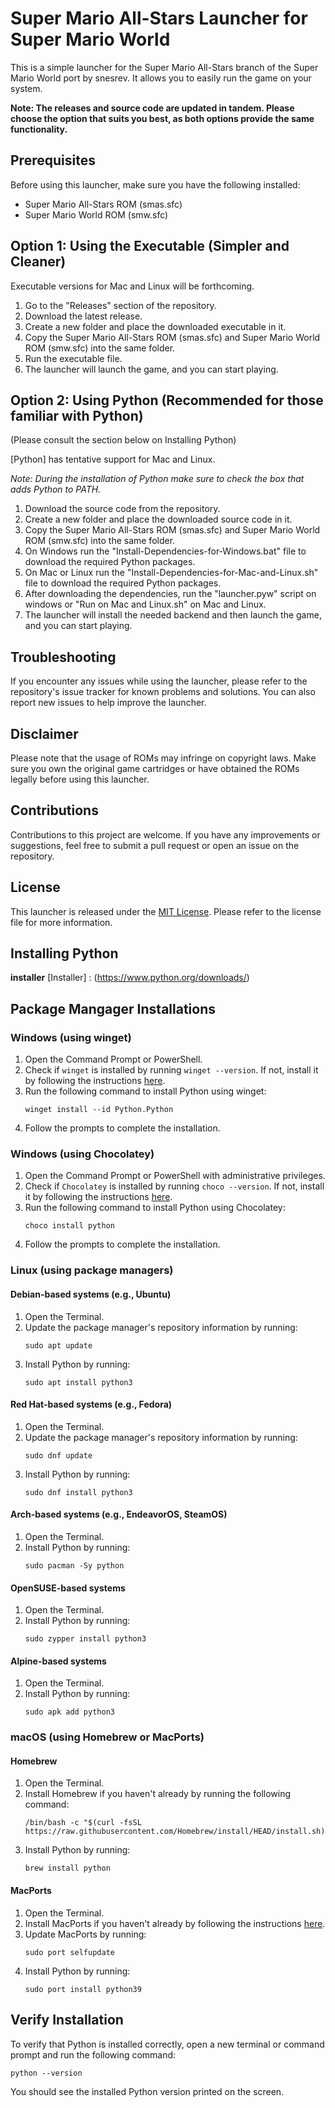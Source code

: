 # Super Mario All-Stars Launcher for Super Mario World

This is a simple launcher for the Super Mario All-Stars branch of the Super Mario World port by snesrev. It allows you to easily run the game on your system. 

**Note: The releases and source code are updated in tandem. Please choose the option that suits you best, as both options provide the same functionality.**

## Prerequisites

Before using this launcher, make sure you have the following installed:

- Super Mario All-Stars ROM (smas.sfc)
- Super Mario World ROM (smw.sfc)

## Option 1: Using the Executable (Simpler and Cleaner)

Executable versions for Mac and Linux will be forthcoming.

1. Go to the "Releases" section of the repository.
2. Download the latest release.
3. Create a new folder and place the downloaded executable in it.
4. Copy the Super Mario All-Stars ROM (smas.sfc) and Super Mario World ROM (smw.sfc) into the same folder.
5. Run the executable file.
6. The launcher will launch the game, and you can start playing.

## Option 2: Using Python (Recommended for those familiar with Python)
(Please consult the section below on Installing Python)

[Python] has tentative support for Mac and Linux. 


*Note: During the installation of Python make sure to check the box that adds Python to PATH.*

1. Download the source code from the repository.
2. Create a new folder and place the downloaded source code in it.
3. Copy the Super Mario All-Stars ROM (smas.sfc) and Super Mario World ROM (smw.sfc) into the same folder.
4. On Windows run the "Install-Dependencies-for-Windows.bat" file to download the required Python packages.
4. On Mac or Linux run the "Install-Dependencies-for-Mac-and-Linux.sh" file to download the required Python packages.
5. After downloading the dependencies, run the "launcher.pyw" script on windows or "Run on Mac and Linux.sh" on Mac and Linux.
6. The launcher will install the needed backend and then launch the game, and you can start playing.

## Troubleshooting

If you encounter any issues while using the launcher, please refer to the repository's issue tracker for known problems and solutions. You can also report new issues to help improve the launcher.

## Disclaimer

Please note that the usage of ROMs may infringe on copyright laws. Make sure you own the original game cartridges or have obtained the ROMs legally before using this launcher.

## Contributions

Contributions to this project are welcome. If you have any improvements or suggestions, feel free to submit a pull request or open an issue on the repository.

## License

This launcher is released under the [MIT License](LICENSE). Please refer to the license file for more information.

## Installing Python

**installer**
[Installer] : (https://www.python.org/downloads/)

## Package Mangager Installations

### Windows (using winget)

1. Open the Command Prompt or PowerShell.
2. Check if `winget` is installed by running `winget --version`. If not, install it by following the instructions [here](https://docs.microsoft.com/en-us/windows/package-manager/winget/).
3. Run the following command to install Python using winget:
   ```shell
   winget install --id Python.Python
   ```
4. Follow the prompts to complete the installation.

### Windows (using Chocolatey)

1. Open the Command Prompt or PowerShell with administrative privileges.
2. Check if `Chocolatey` is installed by running `choco --version`. If not, install it by following the instructions [here](https://chocolatey.org/install).
3. Run the following command to install Python using Chocolatey:
   ```shell
   choco install python
   ```
4. Follow the prompts to complete the installation.

### Linux (using package managers)

#### Debian-based systems (e.g., Ubuntu)

1. Open the Terminal.
2. Update the package manager's repository information by running:
   ```shell
   sudo apt update
   ```
3. Install Python by running:
   ```shell
   sudo apt install python3
   ```

#### Red Hat-based systems (e.g., Fedora)

1. Open the Terminal.
2. Update the package manager's repository information by running:
   ```shell
   sudo dnf update
   ```
3. Install Python by running:
   ```shell
   sudo dnf install python3
   ```

#### Arch-based systems (e.g., EndeavorOS, SteamOS)

1. Open the Terminal.
2. Install Python by running:
   ```shell
   sudo pacman -Sy python
   ```

#### OpenSUSE-based systems

1. Open the Terminal.
2. Install Python by running:
   ```shell
   sudo zypper install python3
   ```

#### Alpine-based systems

1. Open the Terminal.
2. Install Python by running:
   ```shell
   sudo apk add python3
   ```

### macOS (using Homebrew or MacPorts)

#### Homebrew

1. Open the Terminal.
2. Install Homebrew if you haven't already by running the following command:
   ```shell
   /bin/bash -c "$(curl -fsSL https://raw.githubusercontent.com/Homebrew/install/HEAD/install.sh)"
   ```
3. Install Python by running:
   ```shell
   brew install python
   ```

#### MacPorts

1. Open the Terminal.
2. Install MacPorts if you haven't already by following the instructions [here](https://www.macports.org/install.php).
3. Update MacPorts by running:
   ```shell
   sudo port selfupdate
   ```
4. Install Python by running:
   ```shell
   sudo port install python39
   ```

## Verify Installation

To verify that Python is installed correctly, open a new terminal or command prompt and run the following command:

```shell
python --version
```

You should see the installed Python version printed on the screen.
```
